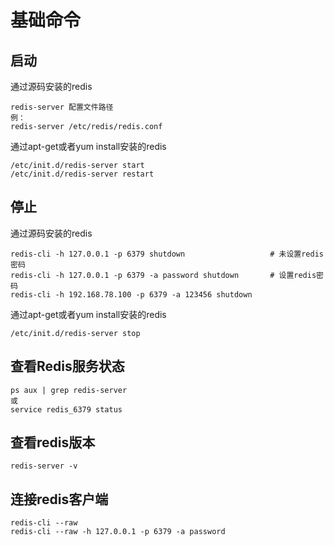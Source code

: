 # 基础命令

## 启动

通过源码安装的redis

```shell
redis-server 配置文件路径
例：
redis-server /etc/redis/redis.conf
```

通过apt-get或者yum install安装的redis

```shell
/etc/init.d/redis-server start
/etc/init.d/redis-server restart
```

## 停止

通过源码安装的redis

```shell
redis-cli -h 127.0.0.1 -p 6379 shutdown                   # 未设置redis密码
redis-cli -h 127.0.0.1 -p 6379 -a password shutdown       # 设置redis密码
redis-cli -h 192.168.78.100 -p 6379 -a 123456 shutdown  
```

通过apt-get或者yum install安装的redis

```shell
/etc/init.d/redis-server stop
```

## 查看Redis服务状态

```shell
ps aux | grep redis-server
或
service redis_6379 status
```

## 查看redis版本

```shell
redis-server -v
```

## 连接redis客户端

```shell
redis-cli --raw
redis-cli --raw -h 127.0.0.1 -p 6379 -a password
```

‍
